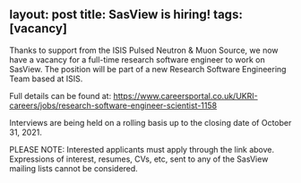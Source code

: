 layout: post
title: SasView is hiring!
tags: [vacancy]
---

Thanks to support from the ISIS Pulsed Neutron & Muon Source, we now have a 
vacancy for a full-time research software engineer to work on SasView. The 
position will be part of a new Research Software Engineering Team based at 
ISIS.

Full details can be found at:
https://www.careersportal.co.uk/UKRI-careers/jobs/research-software-engineer-scientist-1158 

Interviews are being held on a rolling basis up to the closing date of 
October 31, 2021.

PLEASE NOTE: Interested applicants must apply through the link above. Expressions 
of interest, resumes, CVs, etc, sent to any of the SasView mailing lists cannot 
be considered.
